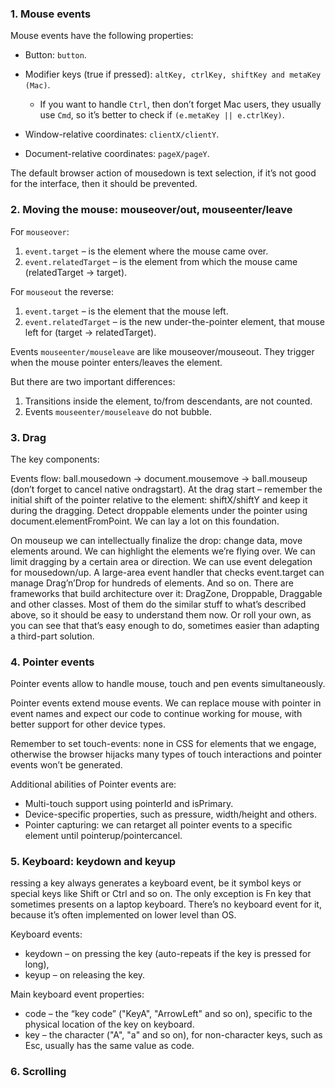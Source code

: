### 1. Mouse events
Mouse events have the following properties:

* Button: `button`.

* Modifier keys (true if pressed): `altKey, ctrlKey, shiftKey and metaKey (Mac)`.

    * If you want to handle `Ctrl`, then don’t forget Mac users, they usually use `Cmd`, so it’s better to check if `(e.metaKey || e.ctrlKey)`.
* Window-relative coordinates: `clientX/clientY`.

* Document-relative coordinates: `pageX/pageY`.

The default browser action of mousedown is text selection, if it’s not good for the interface, then it should be prevented.

### 2. Moving the mouse: mouseover/out, mouseenter/leave

For `mouseover`:

1. `event.target` – is the element where the mouse came over.
2. `event.relatedTarget` – is the element from which the mouse came (relatedTarget → target).

For `mouseout` the reverse:

1. `event.target` – is the element that the mouse left.
2. `event.relatedTarget` – is the new under-the-pointer element, that mouse left for (target → relatedTarget).

Events `mouseenter/mouseleave` are like mouseover/mouseout. They trigger when the mouse pointer enters/leaves the element.

But there are two important differences:

1. Transitions inside the element, to/from descendants, are not counted.
2. Events `mouseenter/mouseleave` do not bubble.

### 3. Drag

The key components:

Events flow: ball.mousedown → document.mousemove → ball.mouseup (don’t forget to cancel native ondragstart).
At the drag start – remember the initial shift of the pointer relative to the element: shiftX/shiftY and keep it during the dragging.
Detect droppable elements under the pointer using document.elementFromPoint.
We can lay a lot on this foundation.

On mouseup we can intellectually finalize the drop: change data, move elements around.
We can highlight the elements we’re flying over.
We can limit dragging by a certain area or direction.
We can use event delegation for mousedown/up. A large-area event handler that checks event.target can manage Drag’n’Drop for hundreds of elements.
And so on.
There are frameworks that build architecture over it: DragZone, Droppable, Draggable and other classes. Most of them do the similar stuff to what’s described above, so it should be easy to understand them now. Or roll your own, as you can see that that’s easy enough to do, sometimes easier than adapting a third-part solution.

### 4. Pointer events
Pointer events allow to handle mouse, touch and pen events simultaneously.

Pointer events extend mouse events. We can replace mouse with pointer in event names and expect our code to continue working for mouse, with better support for other device types.

Remember to set touch-events: none in CSS for elements that we engage, otherwise the browser hijacks many types of touch interactions and pointer events won’t be generated.

Additional abilities of Pointer events are:

* Multi-touch support using pointerId and isPrimary.
* Device-specific properties, such as pressure, width/height and others.
* Pointer capturing: we can retarget all pointer events to a specific element until pointerup/pointercancel.

### 5. Keyboard: keydown and keyup

ressing a key always generates a keyboard event, be it symbol keys or special keys like Shift or Ctrl and so on. The only exception is Fn key that sometimes presents on a laptop keyboard. There’s no keyboard event for it, because it’s often implemented on lower level than OS.

Keyboard events:

* keydown – on pressing the key (auto-repeats if the key is pressed for long),
* keyup – on releasing the key.

Main keyboard event properties:

* code – the “key code” ("KeyA", "ArrowLeft" and so on), specific to the physical location of the key on keyboard.
* key – the character ("A", "a" and so on), for non-character keys, such as Esc, usually has the same value as code.

### 6. Scrolling

